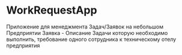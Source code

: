 # WorkRequestApp
Приложение для менеджмента Задач/Заявок на небольшом Предприятии
Заявка - Описание Задачи которую необходимо выполнить, требование одного сотрудника к техническому отелу предприятия

